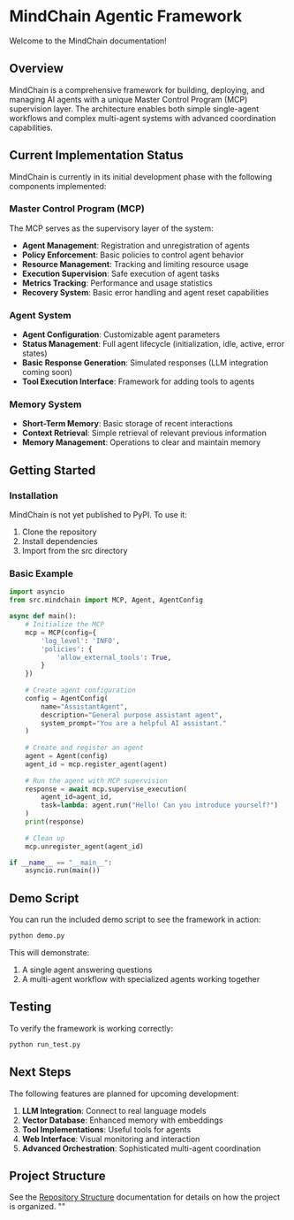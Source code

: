 # MindChain Agentic Framework

Welcome to the MindChain documentation!

## Overview

MindChain is a comprehensive framework for building, deploying, and managing AI agents with a unique Master Control Program (MCP) supervision layer. The architecture enables both simple single-agent workflows and complex multi-agent systems with advanced coordination capabilities.

## Current Implementation Status

MindChain is currently in its initial development phase with the following components implemented:

### Master Control Program (MCP)

The MCP serves as the supervisory layer of the system:

- **Agent Management**: Registration and unregistration of agents
- **Policy Enforcement**: Basic policies to control agent behavior
- **Resource Management**: Tracking and limiting resource usage
- **Execution Supervision**: Safe execution of agent tasks
- **Metrics Tracking**: Performance and usage statistics
- **Recovery System**: Basic error handling and agent reset capabilities

### Agent System

- **Agent Configuration**: Customizable agent parameters
- **Status Management**: Full agent lifecycle (initialization, idle, active, error states)
- **Basic Response Generation**: Simulated responses (LLM integration coming soon)
- **Tool Execution Interface**: Framework for adding tools to agents

### Memory System

- **Short-Term Memory**: Basic storage of recent interactions
- **Context Retrieval**: Simple retrieval of relevant previous information
- **Memory Management**: Operations to clear and maintain memory

## Getting Started

### Installation

MindChain is not yet published to PyPI. To use it:

1. Clone the repository
2. Install dependencies
3. Import from the src directory

### Basic Example

```python
import asyncio
from src.mindchain import MCP, Agent, AgentConfig

async def main():
    # Initialize the MCP
    mcp = MCP(config={
        'log_level': 'INFO',
        'policies': {
            'allow_external_tools': True,
        }
    })
    
    # Create agent configuration
    config = AgentConfig(
        name="AssistantAgent",
        description="General purpose assistant agent",
        system_prompt="You are a helpful AI assistant."
    )
    
    # Create and register an agent
    agent = Agent(config)
    agent_id = mcp.register_agent(agent)
    
    # Run the agent with MCP supervision
    response = await mcp.supervise_execution(
        agent_id=agent_id,
        task=lambda: agent.run("Hello! Can you introduce yourself?")
    )
    print(response)
    
    # Clean up
    mcp.unregister_agent(agent_id)

if __name__ == "__main__":
    asyncio.run(main())
```

## Demo Script

You can run the included demo script to see the framework in action:

```bash
python demo.py
```

This will demonstrate:
1. A single agent answering questions
2. A multi-agent workflow with specialized agents working together

## Testing

To verify the framework is working correctly:

```bash
python run_test.py
```

## Next Steps

The following features are planned for upcoming development:

1. **LLM Integration**: Connect to real language models
2. **Vector Database**: Enhanced memory with embeddings
3. **Tool Implementations**: Useful tools for agents
4. **Web Interface**: Visual monitoring and interaction
5. **Advanced Orchestration**: Sophisticated multi-agent coordination

## Project Structure

See the [Repository Structure](https://github.com/Ali-Beg/mindchain/blob/main/docs/architecture/repository_structure.md) documentation for details on how the project is organized.
"<!-- Updated: $(date) -->" 
